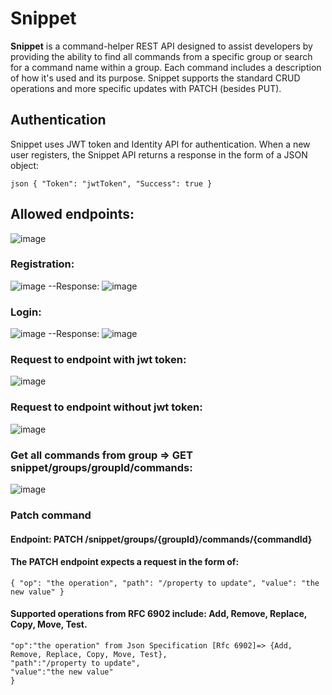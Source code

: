 # Snippet

**Snippet** is a command-helper REST API designed to assist developers by providing the ability to find all commands from a specific group or search for a command name within a group. 
Each command includes a description of how it's used and its purpose. 
Snippet supports the standard CRUD operations and more specific updates with PATCH (besides PUT).

## Authentication

Snippet uses JWT token and Identity API for authentication. When a new user registers, the Snippet API returns a response in the form of a JSON object:

`json
{
  "Token": "jwtToken",
  "Success": true
}`

## Allowed endpoints:

![image](https://user-images.githubusercontent.com/97282923/191720982-cabb07fa-25ad-4e60-a4c7-d1a78073617b.png)


### Registration:
![image](https://user-images.githubusercontent.com/97282923/191724524-43aaac01-b4c9-4304-82cf-4e1c558b4648.png)
--Response: 
![image](https://user-images.githubusercontent.com/97282923/191724771-4f7c206c-f40d-453e-b8f7-fc63a8837453.png)

### Login:
![image](https://user-images.githubusercontent.com/97282923/191724950-448ff968-2723-44f0-89be-8537a408dc95.png)
--Response:
![image](https://user-images.githubusercontent.com/97282923/191725058-040eb3e6-7140-4de8-a222-870074a48a01.png)

### Request to endpoint with jwt token:
![image](https://user-images.githubusercontent.com/97282923/191725206-293f96ca-bf73-41f2-870b-69620f55f9af.png)

### Request to endpoint without jwt token:
![image](https://user-images.githubusercontent.com/97282923/191725347-41620b62-8634-4231-a87b-c836ee34ce38.png)

### Get all commands from group => GET snippet/groups/groupId/commands:
![image](https://user-images.githubusercontent.com/97282923/191727089-2adbdc21-3d83-4f22-aee8-b64b7c073fdc.png)

### Patch command 
#### Endpoint: PATCH /snippet/groups/{groupId}/commands/{commandId} 
#### The PATCH endpoint expects a request in the form of:
`{
  "op": "the operation",
  "path": "/property to update",
  "value": "the new value"
}`
#### Supported operations from RFC 6902 include: Add, Remove, Replace, Copy, Move, Test.
```{
"op":"the operation" from Json Specification [Rfc 6902]=> {Add, Remove, Replace, Copy, Move, Test},
"path":"/property to update",
"value":"the new value"
}

